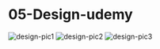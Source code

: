 # 05-Design-udemy

![design-pic1](https://user-images.githubusercontent.com/105224244/181822230-d1352ec5-b070-4007-92ad-483b56e6d7ba.jpg)
![design-pic2](https://user-images.githubusercontent.com/105224244/181822243-d05ff95c-c676-49ab-abe4-b1648b2279d8.jpg)
![design-pic3](https://user-images.githubusercontent.com/105224244/181822244-29365a46-f664-4c45-8948-6b503beb891e.jpg)
